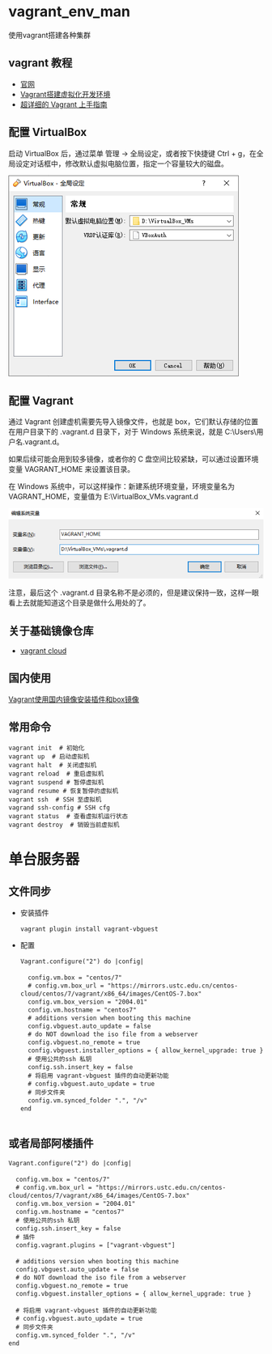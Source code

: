 # vagrant_env_man
使用vagrant搭建各种集群

## vagrant 教程 

* [官网](https://www.vagrantup.com/)
* [Vagrant搭建虚拟化开发环境](https://zhuanlan.zhihu.com/p/27793159) 
* [超详细的 Vagrant 上手指南](https://zhuanlan.zhihu.com/p/259833884)


## 配置 VirtualBox

启动 VirtualBox 后，通过菜单 管理 -> 全局设定，或者按下快捷键 Ctrl + g，在全局设定对话框中，修改默认虚拟电脑位置，指定一个容量较大的磁盘。

![VirtualBox](../images/VirtualBox_VMs.png)


## 配置 Vagrant

通过 Vagrant 创建虚机需要先导入镜像文件，也就是 box，它们默认存储的位置在用户目录下的 .vagrant.d 目录下，对于 Windows 系统来说，就是 C:\Users\用户名\.vagrant.d。

如果后续可能会用到较多镜像，或者你的 C 盘空间比较紧缺，可以通过设置环境变量 VAGRANT_HOME 来设置该目录。

在 Windows 系统中，可以这样操作：新建系统环境变量，环境变量名为 VAGRANT_HOME，变量值为 E:\VirtualBox_VMs\.vagrant.d

![VAGRANT_HOME](../images/VAGRANT_HOME.png)

注意，最后这个 .vagrant.d 目录名称不是必须的，但是建议保持一致，这样一眼看上去就能知道这个目录是做什么用处的了。

## 关于基础镜像仓库

* [vagrant cloud](https://app.vagrantup.com/boxes/search)


## 国内使用
[Vagrant使用国内镜像安装插件和box镜像](https://cloud.tencent.com/developer/article/1658648)

## 常用命令

```
vagrant init  # 初始化
vagrant up  # 启动虚拟机
vagrant halt  # 关闭虚拟机
vagrant reload  # 重启虚拟机
vagrant suspend # 暂停虚拟机
vagrand resume # 恢复暂停的虚拟机
vagrant ssh  # SSH 至虚拟机
vagrand ssh-config # SSH cfg
vagrant status  # 查看虚拟机运行状态
vagrant destroy  # 销毁当前虚拟机
```


# 单台服务器


## 文件同步

* 安装插件
  ```
  vagrant plugin install vagrant-vbguest
  ```

* 配置
  ```
  Vagrant.configure("2") do |config|

    config.vm.box = "centos/7"
    # config.vm.box_url = "https://mirrors.ustc.edu.cn/centos-cloud/centos/7/vagrant/x86_64/images/CentOS-7.box"
    config.vm.box_version = "2004.01"
    config.vm.hostname = "centos7"
    # additions version when booting this machine
    config.vbguest.auto_update = false
    # do NOT download the iso file from a webserver
    config.vbguest.no_remote = true
    config.vbguest.installer_options = { allow_kernel_upgrade: true }
    # 使用公共的ssh 私钥
    config.ssh.insert_key = false
    # 将启用 vagrant-vbguest 插件的自动更新功能
    # config.vbguest.auto_update = true
    # 同步文件夹
    config.vm.synced_folder ".", "/v"
  end
 
  ```  


## 或者局部阿楼插件

  ```
  Vagrant.configure("2") do |config|

    config.vm.box = "centos/7"
    # config.vm.box_url = "https://mirrors.ustc.edu.cn/centos-cloud/centos/7/vagrant/x86_64/images/CentOS-7.box"
    config.vm.box_version = "2004.01"
    config.vm.hostname = "centos7"
    # 使用公共的ssh 私钥
    config.ssh.insert_key = false
    # 插件
    config.vagrant.plugins = ["vagrant-vbguest"] 

    # additions version when booting this machine
    config.vbguest.auto_update = false
    # do NOT download the iso file from a webserver
    config.vbguest.no_remote = true
    config.vbguest.installer_options = { allow_kernel_upgrade: true }

    # 将启用 vagrant-vbguest 插件的自动更新功能
    # config.vbguest.auto_update = true
    # 同步文件夹
    config.vm.synced_folder ".", "/v"
  end
  
  ```